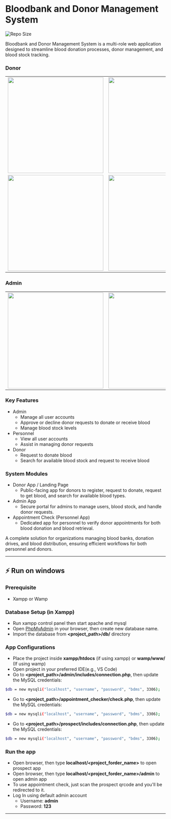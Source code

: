 # Bloodbank and Donor Management System

![Repo Size](https://img.shields.io/github/repo-size/whoisdmathz/capstone-m-2025-pharmacy-bidding.svg)

Bloodbank and Donor Management System is a multi-role web application designed to streamline blood donation processes, donor management, and blood stock tracking.

### Donor
<table>
  <tr>
    <td><img src="https://github.com/user-attachments/assets/676ce7fa-f9f1-45f5-b318-c94e5d055060" width="300"/></td>
    <td><img src="https://github.com/user-attachments/assets/14c6f61a-b1c3-42fb-a1c7-ded6104c48ee" width="300"/></td>
  </tr>
  <tr>
    <td><img src="https://github.com/user-attachments/assets/60a3295d-6f0a-4df4-82f4-9d8a48e3ea77" width="300"/></td>
    <td><img src="https://github.com/user-attachments/assets/0434de7f-351b-4d6b-8e79-28a8d7ed54a6" width="300"/></td>
  </tr>
</table>

### Admin
<table>
  <tr>
    <td><img src="https://github.com/user-attachments/assets/c4010179-db22-45cc-92f5-5f274fd14568" width="300"/></td>
    <td><img src="https://github.com/user-attachments/assets/1d114e62-8d09-4708-a0a6-3bdb311c567a" width="300"/></td>
  </tr>
</table>

### Key Features
- Admin
  - Manage all user accounts
  - Approve or decline donor requests to donate or receive blood
  - Manage blood stock levels
- Personnel
  - View all user accounts
  - Assist in managing donor requests
- Donor
  - Request to donate blood
  - Search for available blood stock and request to receive blood

### System Modules
- Donor App / Landing Page
  - Public-facing app for donors to register, request to donate, request to get blood, and search for available blood types.
- Admin App
  - Secure portal for admins to manage users, blood stock, and handle donor requests.
- Appointment Check (Personnel App)
  - Dedicated app for personnel to verify donor appointments for both blood donation and blood retrieval.

A complete solution for organizations managing blood banks, donation drives, and blood distribution, ensuring efficient workflows for both personnel and donors.

--- 

## ⚡ Run on windows

### Prerequisite
- Xampp or Wamp

### Database Setup (in Xampp)
- Run xampp control panel then start apache and mysql
- Open [PhpMyAdmin](http://localhost/phpmyadmin/) in your browser, then create new database name.
- Import the database from **<project_path>/db/** directory

### App Configurations 
- Place the project inside **xampp/htdocs** (if using xampp) or **wamp/www/** (If using wamp)
- Open project in your preferred IDE(e.g., VS Code)
- Go to **<project_path>/admin/includes/connection.php**, then update the MySQL credentials:
```bash
$db = new mysqli("localhost", "username", "password", "bdms", 3306);
```
- Go to **<project_path>/appointment_checker/check.php**, then update the MySQL credentials:
```bash
$db = new mysqli("localhost", "username", "password", "bdms", 3306);
```
- Go to **<project_path>/prospect/includes/connection.php**, then update the MySQL credentials:
```bash
$db = new mysqli("localhost", "username", "password", "bdms", 3306);
```

### Run the app
- Open browser, then type **localhost/<project_forder_name>** to open prospect app
- Open browser, then type **localhost/<project_forder_name>/admin** to open admin app
- To use appointment check, just scan the prospect qrcode and you'll be redirected to it.
- Log In using default admin account
  - Username: **admin**
  - Password: **123**
  
---
